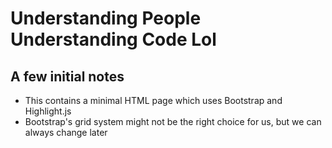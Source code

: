 # Understanding People Understanding Code Lol

## A few initial notes

- This contains a minimal HTML page which uses Bootstrap and Highlight.js
- Bootstrap's grid system might not be the right choice for us, but we can always change later
